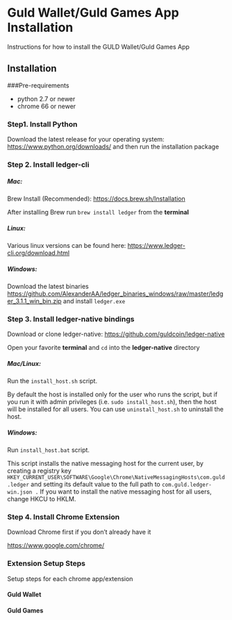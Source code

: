 # Guld Wallet/Guld Games App Installation

Instructions for how to install the GULD Wallet/Guld Games App

## Installation

###Pre-requirements

- python 2.7 or newer
- chrome 66 or newer

### Step1. Install **Python** 

Download the latest release for your operating system: https://www.python.org/downloads/ and then run the installation package

### Step 2. Install **ledger-cli** 

##### Mac:

Brew Install (Recommended): https://docs.brew.sh/Installation

After installing Brew run `brew install ledger` from the **terminal**

##### Linux: 

Various linux versions can be found here: https://www.ledger-cli.org/download.html

##### Windows: 

Download the latest binaries https://github.com/AlexanderAA/ledger_binaries_windows/raw/master/ledger_3.1.1_win_bin.zip and install `ledger.exe`

### Step 3. Install **ledger-native** bindings

Download or clone ledger-native: https://github.com/guldcoin/ledger-native

Open your favorite **terminal** and `cd` into the **ledger-native** directory

##### Mac/Linux: 

Run the `install_host.sh` script.

By default the host is installed only for the user who runs the script, but if you run it with admin privileges (i.e. `sudo install_host.sh`), then the host will be installed for all users. You can use `uninstall_host.sh` to uninstall the host.

##### Windows: 

Run `install_host.bat` script.

This script installs the native messaging host for the current user, by creating a registry key `HKEY_CURRENT_USER\SOFTWARE\Google\Chrome\NativeMessagingHosts\com.guld.ledger` and setting its default value to the full path to `com.guld.ledger-win.json .` If you want to install the native messaging host for all users, change HKCU to HKLM.

### Step 4. Install Chrome Extension

Download Chrome first if you don’t already have it

https://www.google.com/chrome/

### Extension Setup Steps

Setup steps for each chrome app/extension


#### Guld Wallet


#### Guld Games

